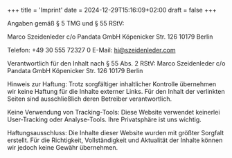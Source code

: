 +++
title = 'Imprint'
date = 2024-12-29T15:16:09+02:00
draft = false
+++


Angaben gemäß § 5 TMG und § 55 RStV:

Marco Szeidenleder
c/o Pandata GmbH
Köpenicker Str. 126
10179 Berlin

Telefon: +49 30 555 72327 0
E-Mail: hi@szeidenleder.com

Verantwortlich für den Inhalt nach § 55 Abs. 2 RStV:
Marco Szeidenleder
c/o Pandata GmbH
Köpenicker Str. 126
10179 Berlin


Hinweis zur Haftung:
Trotz sorgfältiger inhaltlicher Kontrolle übernehmen wir keine Haftung für die Inhalte externer Links. Für den Inhalt der verlinkten Seiten sind ausschließlich deren Betreiber verantwortlich.

Keine Verwendung von Tracking-Tools:
Diese Website verwendet keinerlei User-Tracking oder Analyse-Tools. Ihre Privatsphäre ist uns wichtig.

Haftungsausschluss:
Die Inhalte dieser Website wurden mit größter Sorgfalt erstellt. Für die Richtigkeit, Vollständigkeit und Aktualität der Inhalte können wir jedoch keine Gewähr übernehmen.
